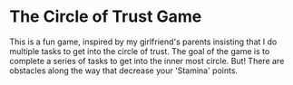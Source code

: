 # The Circle of Trust Game

This is a fun game, inspired by my girlfriend's parents insisting that I do multiple tasks to get into the circle of trust.
The goal of the game is to complete a series of tasks to get into the inner most circle.
But! There are obstacles along the way that decrease your 'Stamina' points.